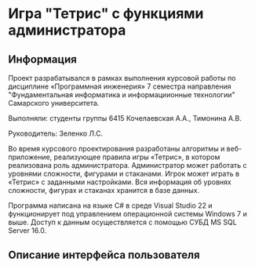 # Игра "Тетрис" с функциями администратора
## Информация
Проект разрабатывался в рамках выполнения курсовой работы по дисциплине «Программная инженерия» 7 семестра направления "Фундаментальная информатика и информациионные технологии" Самарского университета.

Выполняли: студенты группы 6415 Кочелаевская А.А., Тимонина А.В.

Руководитель: Зеленко Л.С.

Во время курсового проектирования разработаны алгоритмы и веб-приложение, реализующее правила игры «Тетрис», в котором реализована роль администратора. Администратор может работать с уровнями сложности, фигурами и стаканами. Игрок может играть в «Тетрис» с заданными настройками. Вся информация об уровнях сложности, фигурах и стаканах хранится в базе данных.

Программа написана на языке С# в среде Visual Studio 22 и функционирует под управлением операционной системы Windows 7 и выше. Доступ к данным осуществляется с помощью СУБД MS SQL Server 16.0.

## Описание интерфейса пользователя
